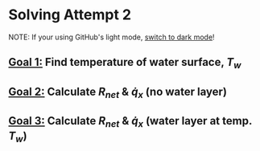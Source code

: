 # Solving Attempt 2

NOTE: If your using GitHub's light mode, [switch to dark mode](https://github.com/settings/appearance)!

## [Goal 1:](Goal%201/) Find temperature of water surface, $T_w$

## [Goal 2:](Goal%202/) Calculate $R_{net}$ & $\dot{q}_x$ **(no water layer)**

## [Goal 3:](Goal%203/) Calculate $R_{net}$ & $\dot{q}_x$ **(water layer at temp. $T_w$)**
